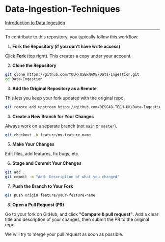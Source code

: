 # Data-Ingestion-Techniques
[Introduction to Data Ingestion](https://github.com/RESGAD-TECH-UK/Data-Ingestion/wiki/Data-Ingestion)





-------------
To contribute to this repository, you typically follow this workflow:


1. **Fork the Repository (if you don't have write access)**

Click **Fork** (top right). This creates a copy under your account.

2. **Clone the Repository**
```bash
git clone https://github.com/YOUR-USERNAME/Data-Ingestion.git
cd Data-Ingestion
```

3. **Add the Original Repository as a Remote**

This lets you keep your fork updated with the original repo.
```bash
git remote add upstream https://github.com/RESGAD-TECH-UK/Data-Ingestion
```

4. **Create a New Branch for Your Changes**

Always work on a separate branch (not `main` or `master`).
```bash
git checkout -b feature/my-feature-name
```

5. **Make Your Changes**

Edit files, add features, fix bugs, etc.

6. **Stage and Commit Your Changes**
```bash
git add .
git commit -m "Add: Description of what you changed"
```

7. **Push the Branch to Your Fork**
```bash
git push origin feature/your-feature-name
```

8. **Open a Pull Request (PR)**

Go to your fork on GitHub, and click **"Compare & pull request"**. Add a clear title and description of your changes, then submit the PR to the original repo.

We will try to merge your pull request as soon as possible.

